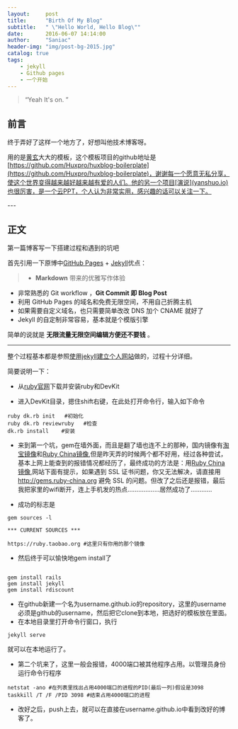 ```yaml
---
layout:     post
title:      "Birth Of My Blog"
subtitle:   " \"Hello World, Hello Blog\""
date:       2016-06-07 14:14:00
author:     "Saniac"
header-img: "img/post-bg-2015.jpg"
catalog: true
tags:
    - jekyll
    - Github pages
    - 一个开始
---
```


> “Yeah It's on. ”


## 前言

终于弄好了这样一个地方了，好想叫他技术博客呀。

用的是[黄玄](https://github.com/huxpro)大大的模板，这个模板项目的github地址是[https://github.com/Huxpro/huxblog-boilerplate](https://github.com/Huxpro/huxblog-boilerplate)，谢谢每一个愿意无私分享，使这个世界变得越来越好越来越有爱的人们。他的另一个项目[演说](yanshuo.io)也很厉害，是一个云PPT，个人认为非常实用，感兴趣的话可以关注一下。


<p id = "build"></p>
---

## 正文

第一篇博客写一下搭建过程和遇到的坑吧

首先引用一下原博中[GitHub Pages](https://pages.github.com/) + [Jekyll](http://jekyllrb.com/)优点：

>* **Markdown** 带来的优雅写作体验
* 非常熟悉的 Git workflow ，**Git Commit 即 Blog Post**
* 利用 GitHub Pages 的域名和免费无限空间，不用自己折腾主机
* 如果需要自定义域名，也只需要简单改改 DNS 加个 CNAME 就好了
* Jekyll 的自定制非常容易，基本就是个模版引擎

简单的说就是 **无限流量无限空间编辑方便还不要钱** 。

---

整个过程基本都是参照[使用jekyll建立个人网站](ytysj.github.io/blog/myblog3)做的，过程十分详细。

简要说明一下：

* 从[ruby官网](rubyinstaller.org/downloads/)下载并安装ruby和DevKit

* 进入DevKit目录，摁住shift右键，在此处打开命令行，输入如下命令

```
ruby dk.rb init   #初始化
ruby dk.rb reviewruby   #检查
dk.rb install    #安装
```

* 来到第一个坑，gem在墙外面，而且是翻了墙也连不上的那种，国内镜像有[淘宝镜像](https://ruby.taobao.org/)和[Ruby China镜像](https://gems.ruby-china.org),但是昨天弄的时候两个都不好用，经过各种尝试，基本上网上能查到的报错情况都经历了，最终成功的方法是：用[Ruby China镜像](https://gems.ruby-china.org),网站下面有提示，如果遇到 SSL 证书问题，你又无法解决，请直接用 http://gems.ruby-china.org 避免 SSL 的问题。但改了之后还是报错，最后我把家里的wifi断开，连上手机发的热点………………居然成功了…………


* 成功的标志是

```
gem sources -l

*** CURRENT SOURCES ***

https://ruby.taobao.org #这里只有你用的那个镜像

```


* 然后终于可以愉快地gem install了

```

gem install rails
gem install jekyll
gem install rdiscount
```


* 在github新建一个名为username.github.io的repository，这里的username必须是github的username，然后把它clone到本地，把选好的模板放在里面。
* 在本地目录里打开命令行窗口，执行

```
jekyll serve

```
就可以在本地运行了。

* 第二个坑来了，这里一般会报错，4000端口被其他程序占用。以管理员身份运行命令行程序

```
netstat -ano #在列表里找出占用4000端口的进程的PID(最后一列)假设是3098
taskkill /T /F /PID 3098 #结束占用4000端口的进程

```

* 改好之后，push上去，就可以在直接在username.github.io中看到改好的博客了。